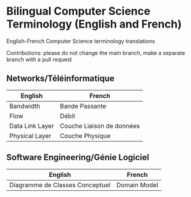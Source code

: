 # Bilingual Computer Science Terminology (English and French)
English-French Computer Science terminology translations

Contributions: please do not change the main branch, make a separate branch with a pull request


## Networks/Téléinformatique
English| French|
|--- |---|
|Bandwidth|Bande Passante|
|Flow|Débit|
|Data Link Layer|Couche Liaison de données|
|Physical Layer|Couche Physique|

## Software Engineering/Génie Logiciel
English| French|
|--- |---|
|Diagramme de Classes Conceptuel|Domain Model|
